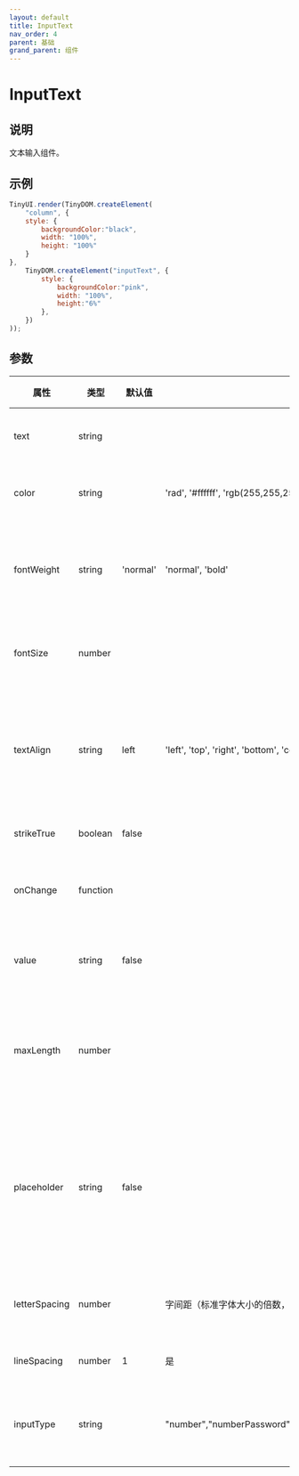 ```yaml
---
layout: default
title: InputText
nav_order: 4
parent: 基础
grand_parent: 组件
---
```


# InputText

## 说明
文本输入组件。

## 示例
```javascript
TinyUI.render(TinyDOM.createElement(
    "column", {
    style: {
        backgroundColor:"black",
        width: "100%",
        height: "100%"
    }
},
    TinyDOM.createElement("inputText", {
        style: {
            backgroundColor:"pink",
            width: "100%",
            height:"6%"
        },
    })
));
```

## 参数

| 属性 | 类型     | 默认值 | 取值范围 | 说明  |
| ---- | -------- | ------ | ---- | --------------- |
| text | string   |      |    | 文本内容         |
| color | string   |      | 'rad', '#ffffff', 'rgb(255,255,255)'   | 文本颜色         |
| fontWeight | string   | 'normal'     | 'normal', 'bold'   | 字体的粗细程度         |
| fontSize | number   |      |    | 字体的大小         |
| textAlign | string   | left     | 'left', 'top', 'right', 'bottom', 'center', 'centerVertical', 'centerHorizontal'   | 行内内容的对齐方式         |
| strikeTrue | boolean   |   false   |    | 中划线         |
| onChange | function   |      |    |    输入框事件      |
| value | string   |   false   |    | 输入框内容         |
| maxLength | number   |      |    | 输入文字最大个数         |
| placeholder | string   |   false   |    | 输入文本为空时显示的文本         |
| letterSpacing | number   |      | 字间距（标准字体大小的倍数，单位是em）   | 字体的大小         |
| lineSpacing | number   |    1  | 是   | 行间距         |
| inputType | string   |      | "number","numberPassword","phone","text","textEmailAddress","textPassword","textVisiblePassword"  | 输入文本类型         |
